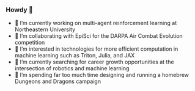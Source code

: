 ### Howdy 👋

<!--
**EAGrimaldi/EAGrimaldi** is a ✨ _special_ ✨ repository because its `README.md` (this file) appears on your GitHub profile.
-->

- 🔭 I’m currently working on multi-agent reinforcement learning at Northeastern University
- 👯 I’m collaborating with EpiSci for the DARPA Air Combat Evolution competition
- 🌱 I’m interested in technologies for more efficient computation in machine learning such as Triton, Julia, and JAX
- 🔎 I’m currently searching for career growth opportunities at the intersection of robotics and machine learning
- 💬 I’m spending far too much time designing and running a homebrew Dungeons and Dragons campaign
